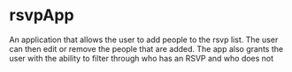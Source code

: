 # rsvpApp
An application that allows the user to add people to the rsvp list.
The user can then edit or remove the people that are added.
The app also grants the user with the ability to filter through who has an RSVP and who does not

